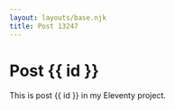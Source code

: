 ```yaml
---
layout: layouts/base.njk
title: Post 13247
---
```


# Post {{ id }}

This is post {{ id }} in my Eleventy project.
